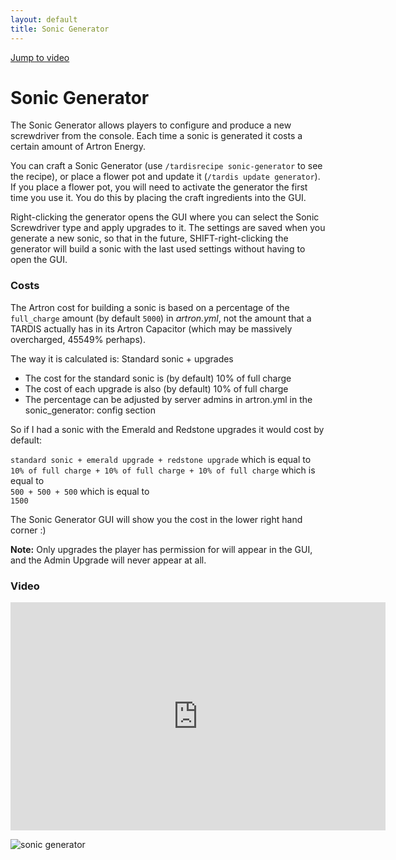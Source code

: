 ```yaml
---
layout: default
title: Sonic Generator
---
```


[Jump to video](#video)

# Sonic Generator

The Sonic Generator allows players to configure and produce a new screwdriver from the console. Each time a sonic is generated it costs a certain amount of Artron Energy.

You can craft a Sonic Generator (use `/tardisrecipe sonic-generator` to see the recipe), or place a flower pot and update it (`/tardis update generator`). If you place a flower pot, you will need to activate the generator the first time you use it. You do this by placing the craft ingredients into the GUI.

Right-clicking the generator opens the GUI where you can select the Sonic Screwdriver type and apply upgrades to it. The settings are saved when you generate a new sonic, so that in the future, SHIFT-right-clicking the generator will build a sonic with the last used settings without having to open the GUI.

### Costs

The Artron cost for building a sonic is based on a percentage of the `full_charge` amount (by default `5000`) in _artron.yml_, not the amount that a TARDIS actually has in its Artron Capacitor (which may be massively overcharged, 45549% perhaps).

The way it is calculated is: Standard sonic + upgrades

- The cost for the standard sonic is (by default) 10% of full charge
- The cost of each upgrade is also (by default) 10% of full charge
- The percentage can be adjusted by server admins in artron.yml in the sonic\_generator: config section

So if I had a sonic with the Emerald and Redstone upgrades it would cost by default:

`standard sonic + emerald upgrade + redstone upgrade` which is equal to  
`10% of full charge + 10% of full charge + 10% of full charge` which is equal to  
`500 + 500 + 500` which is equal to  
`1500`

The Sonic Generator GUI will show you the cost in the lower right hand corner :)

**Note:** Only upgrades the player has permission for will appear in the GUI, and the Admin Upgrade will never appear at all.

### Video
<iframe src="https://player.vimeo.com/video/169341113" width="600" height="365" frameborder="0" webkitallowfullscreen mozallowfullscreen allowfullscreen></iframe>

![sonic generator](images/docs/sonic-generator.jpg)

